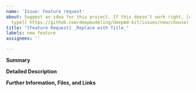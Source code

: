 ```yaml
---
name: 'Issue: Feature request'
about: Suggest an idea for this project. If this doesn’t work right, [choose a different
  type]( https://github.com/deepmodeling/deepmd-kit/issues/new/choose)
title: "[Feature Request] _Replace with Title_"
labels: new feature
assignees: ''

---
```


**Summary**

<!--Please provide a brief and concise description of the suggested feature or change-->

**Detailed Description**

<!--Please explain how you would like to see LAMMPS enhanced, what feature(s) you are looking for, what specific problems this will solve. If possible, provide references to relevant background information like publications or web pages, and whether you are planning to implement the enhancement yourself or would like to participate in the implementation. If applicable add a reference to an existing bug report or issue that this will address.-->

**Further Information, Files, and Links**

<!--Put any additional information here, attach relevant text or image files and URLs to external sites, e.g. relevant publications-->
